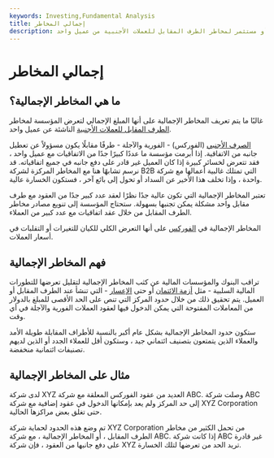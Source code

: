```yaml
---
keywords: Investing,Fundamental Analysis
title: إجمالي المخاطر
description: إجمالي المخاطر هو مقدار تعرض مؤسسة أو مستثمر لمخاطر الطرف المقابل للعملات الأجنبية من عميل واحد.
---
```


# إجمالي المخاطر
## ما هي المخاطر الإجمالية؟

غالبًا ما يتم تعريف المخاطر الإجمالية على أنها المبلغ الإجمالي لتعرض المؤسسة لمخاطر [الطرف المقابل للعملات الأجنبية](/counterparty) الناشئة عن عميل واحد.

[الصرف الأجنبي](/foreign-exchange) (الفوركس) - الفورية والآجلة - طرفًا مقابلًا يكون مسؤولاً عن تعطيل جانبه من الاتفاقية. إذا أبرمت مؤسسة ما عددًا كبيرًا جدًا من الاتفاقيات مع عميل واحد ، فقد تتعرض لخسائر كبيرة إذا كان العميل غير قادر على دفع جانبه في جميع اتفاقياته. قد نرسم تشابهًا هنا مع المخاطر المركزة لشركة B2B التي تمتلك غالبية أعمالها مع شركة واحدة ، وإذا تخلف هذا الأخير عن السداد أو تحول إلى بائع آخر ، فستكون الخسارة عالية.

تعتبر المخاطر الإجمالية التي تكون عالية جدًا نظرًا لعقد عدد كبير جدًا من العقود مع طرف مقابل واحد مشكلة يمكن تجنبها بسهولة. ستحتاج المؤسسة إلى تنويع مصادر مخاطر الطرف المقابل من خلال عقد اتفاقيات مع عدد كبير من العملاء.

المخاطر الإجمالية في [الفوركس](/forex) على أنها التعرض الكلي للكيان للتغيرات أو التقلبات في أسعار العملات.

## فهم المخاطر الإجمالية

تراقب البنوك والمؤسسات المالية عن كثب المخاطر الإجمالية لتقليل تعرضها للتطورات المالية السلبية - مثل [أزمة الائتمان](/creditcrunch) أو حتى [الإعسار](/insolvency) - التي تنشأ عند الطرف المقابل أو العميل. يتم تحقيق ذلك من خلال حدود المركز التي تنص على الحد الأقصى للمبلغ بالدولار من المعاملات المفتوحة التي يمكن الدخول فيها لعقود العملات الفورية والآجلة في أي وقت.

ستكون حدود المخاطر الإجمالية بشكل عام أكبر بالنسبة للأطراف المقابلة طويلة الأمد والعملاء الذين يتمتعون بتصنيف ائتماني جيد ، وستكون أقل للعملاء الجدد أو الذين لديهم تصنيفات ائتمانية منخفضة.

## مثال على المخاطر الإجمالية

لدى شركة XYZ العديد من عقود الفوركس المعلقة مع شركة ABC. وصلت شركة ABC إلى حد المركز ولم يعد بإمكانها الدخول في عقود إضافية مع شركة XYZ Corporation حتى تغلق بعض مراكزها الحالية.

تم وضع هذه الحدود لحماية شركة XYZ Corporation من تحمل الكثير من مخاطر الطرف المقابل ، أو المخاطر الإجمالية ، مع شركة ABC. إذا كانت شركة ABC غير قادرة على دفع جانبها من العقود ، فإن شركة XYZ تريد الحد من تعرضها لتلك الخسارة.

